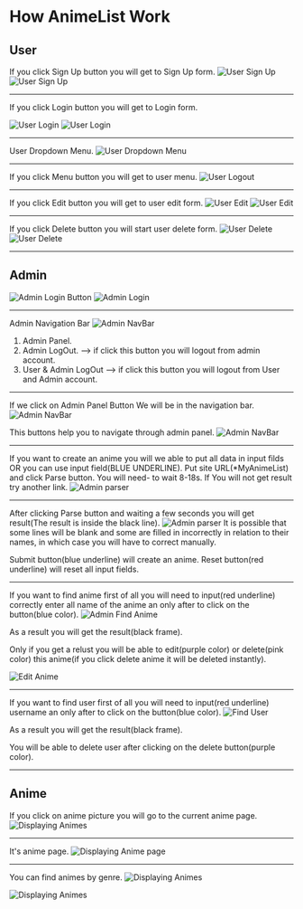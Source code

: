 # How AnimeList Work
## User
If you click Sign Up button you will get to Sign Up form.
![User Sign Up](./img/user-signup-pen.jpg)
![User Sign Up](./img/user-SignUp.png)

---
If you click Login button you will get to Login form.

![User Login](./img/user-login-pen.jpg)
![User Login](./img/user-login.png)

---
User Dropdown Menu.
![User Dropdown Menu](./img/user-dropdown-pen.jpg)

---
If you click Menu button you will get to user menu.
![User Logout](./img/user-logout-pen.jpg)

---
If you click Edit button you will get to user edit form.
![User Edit](./img/user-edit-pen.jpg)
![User Edit](./img/user-edit.png)

---
If you click Delete button you will start user delete form.
![User Delete](./img/user-delete-pen.jpg)
![User Delete](./img/user-delete.png)

---
## Admin
![Admin Login Button](./img/admin-login-btn-pen.jpg)
![Admin Login](./img/admin-login.png)

---

Admin Navigation Bar
![Admin NavBar](./img/admin-navbar-btn-pen.jpg)
1. Admin Panel.
2. Admin LogOut. --> if click this button you will logout from admin account.
3. User & Admin LogOut --> if click this button you will logout from User and Admin account.

---

If we click on Admin Panel Button We will be in the navigation bar.
![Admin NavBar](./img/admin-panel.png)

This buttons help you to navigate through admin panel.
![Admin NavBar](./img/admin-panel-pen.jpg)

---
If you want to create an anime you will we able to put all data in input filds OR you can use input field(BLUE UNDERLINE). Put site URL(*MyAnimeList) and click Parse button. You will need- to wait 8-18s. If You will not get result try another link.
![Admin parser](./img/parser-before-result-pen.jpg)

---

After clicking Parse button and waiting a few seconds you will get result(The result is inside the black line).
![Admin parser](./img/parser-result-pen.jpg)
It is possible that some lines will be blank and some are filled in incorrectly in relation to their names, in which case you will have to correct manually.

Submit button(blue underline) will create an anime.
Reset button(red underline) will reset all input fields.

---
If you want to find anime first of all you will need to input(red underline) correctly enter all name of the anime an only after to click on the button(blue color).
![Admin Find Anime](./img/admin-find-anime-pen.jpg)

As a result you will get the result(black frame).

Only if you get a relust you will be able to edit(purple color) or delete(pink color) this anime(if you click delete anime it will be deleted instantly).

![Edit Anime](./img/edit-anime.png)

---
If you want to find user first of all you will need to input(red underline) username  an only after to click on the button(blue color).
![Find User](./img/find-user-pen.jpg)

As a result you will get the result(black frame).

You will be able to delete user after clicking on the delete button(purple color).

---
## Anime
If you click on anime picture you will go to the current anime page.
![Displaying Animes](./img/anime-list.png)

---
It's anime page.
![Displaying Anime page](./img/anime-page.png)

---
You can find animes by genre.
![Displaying Animes](./img/filter-genre-before.png)

![Displaying Animes](./img/filter-genre-after.png)

